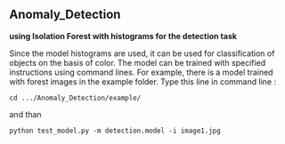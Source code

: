 ## Anomaly_Detection
**using Isolation Forest with histograms for the detection task**

Since the model histograms are used, it can be used for classification of objects on the basis of color.
The model can be trained with specified instructions using command lines.
For example, there is a model trained with forest images in the example folder. Type this line in command line :
```
cd .../Anomaly_Detection/example/
```
and than

```
python test_model.py -m detection.model -i image1.jpg
```
